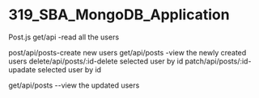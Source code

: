 # 319_SBA_MongoDB_Application

Post.js
get/api -read all the users

post/api/posts-create new users
get/api/posts -view the newly created users
delete/api/posts/:id\-delete selected user by id
patch/api/posts/:id\-upadate selected user by id

get/api/posts --view the updated users


